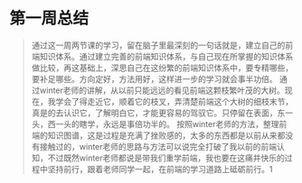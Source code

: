 # 第一周总结

> 通过这一周两节课的学习，留在脑子里最深刻的一句话就是，建立自己的前端知识体系。通过建立完善的前端知识体系，与自己现在所掌握的知识体系做比较，再这基础上，深思自己在这纷繁的前端知识体系中，要专精哪些，要补足哪些。方向定好，方法用好，这样进一步的学习就会事半功倍。
> 通过winter老师的讲解，从以前只能远远的看见前端这颗枝繁叶茂的大树。现在，我学会了得走近它，顺着它的枝叉，弄清楚前端这个大树的细枝末节，真是的去认识它，了解明白它，才能更容易的驾驭它。只停留在表面，东一头，西一头的瞎学，永远是事倍功半的。
> 按照winter老师的方法，整理前端的知识图谱，这是过程是充满了挫败感的，太多的东西都是以前从来都没有接触过的，winter老师的思路与方法可以说完全打破了我以前的前端认知，不过既然winter老师都说是带我们重学前端，我也要在这痛并快乐的过程中坚持前行，跟着老师同学一起，在前端的学习道路上砥砺前行。1

